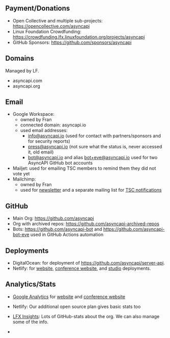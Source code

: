## Payment/Donations

- Open Collective and multiple sub-projects: https://opencollective.com/asyncapi
- Linux Foundation Crowdfunding: https://crowdfunding.lfx.linuxfoundation.org/projects/asyncapi
- GitHub Sponsors: https://github.com/sponsors/asyncapi

## Domains

Managed by LF.

- asyncapi.com
- asyncapi.org

## Email

- Google Workspace:
  - owned by Fran
  - connected domain: asyncapi.io
  - used email addresses:
    - info@asyncapi.io (used for contact with partners/sponsors and for security reports)
    - press@asyncapi.io (not sure what the status is, never accessed it, old email)
    - bot@asyncapi.io and alias bot+eve@asyncapi.io used for two AsyncAPI GitHub bot accounts
- Mailjet: used for emailing TSC members to remind them they did not vote yet
- Mailchimp:
  - owned by Fran
  - used for [newsletter](https://www.asyncapi.com/en/newsletter) and a separate mailing list for [TSC notifications](https://www.asyncapi.com/community/tsc)

## GitHub

- Main Org: https://github.com/asyncapi
- Org with archived repos: https://github.com/asyncapi-archived-repos
- Bots: https://github.com/asyncapi-bot and https://github.com/asyncapi-bot-eve used in GitHub Actions automation

## Deployments

- DigitalOcean: for deployment of https://github.com/asyncapi/server-api.
- Netlify: for [website](https://github.com/asyncapi/website), [conference website](https://github.com/asyncapi/conference-website), and [studio](https://github.com/asyncapi/studio) deployments.

## Analytics/Stats

- [Google Analytics](https://analytics.google.com/analytics/web/#/p271857523) for [website](https://github.com/asyncapi/website) and [conference website](https://github.com/asyncapi/conference-website)
- Netlify: Our additional open source plan gives basic stats too
- [LFX Insights](https://lfx.linuxfoundation.org/tools/insights/): Lots of GitHub-stats about the org. We can also manage some of the info.

- 

